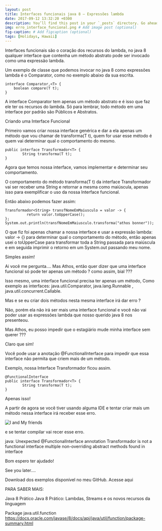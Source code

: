 ```yaml
---
layout: post
title: Interfaces funcionais java 8 – Expressões lambda
date: 2017-09-12 13:32:20 +0300
description: You’ll find this post in your `_posts` directory. Go ahead and edit it and re-build the site to see your changes. # Add post description (optional)
img: erro_interface_funcional.png # Add image post (optional)
fig-caption: # Add figcaption (optional)
tags: [Holidays, Hawaii]
---
```


Interfaces funcionais são o coração dos recursos do lambda, no java 8 qualquer interface que contenha um método abstrato pode ser invocado como uma expressão lambda.

Um exemplo de classe que podemos invocar no java 8 como expressões lambda é o Comparator, como no exemplo abaixo da sua escrita.

    interface Comparator,<T> {
        boolean compare(T t);
    }

A interface Comparator tem apenas um método abstrato e é isso que faz ele ter os recursos do lambda.
Só para lembrar, todo método em uma interface por padrão são Públicos e Abstratos.

Criando uma Interface Funcional 

Primeiro vamos criar nossa interface genérica e dar a ela apenas um método que vou chamar de transforma(T t), quem for usar esse método é quem vai determinar qual o comportamento do mesmo.

    public interface Transformador<T> {
            String transforma(T t);
    }

Agora que temos nossa interface, vamos implementar e determinar seu comportamento.

O comportamento do método transforma(T t) da interface Transformador vai ser receber uma String e retornar a mesma como maiúscula, apenas isso para exemplificar o uso da nossa Interface funcional.

Então abaixo podemos fazer assim:

    Transformador<String> transfNomeEmMaiusculo = valor -> {
              return valor.toUpperCase();
    };
    System.out.println(transfNomeEmMaiusculo.transforma("athos bonner"));

O que fiz foi apenas chamar a nossa interface e usar a expressão lambda: valor -> {} para determinar qual o comportamento do método, então apenas usei o toUpperCase para transformar toda a String passada para maiúscula e em seguida imprimir o retorno em um System.out passando meu nome.

Simples assim!

Ai você me pergunta…. Mas Athos, então quer dizer que uma interface funcional só pode ter apenas um método ? como assim, bial ???

Isso mesmo, uma interface funcional precisa ter apenas um método, Como exemplo as interfaces: java.util.Comparator, java.lang.Runnable , java.util.concurrent.Callable.

Mas e se eu criar dois métodos nesta mesma interface irá dar erro ?

Não, porém ela não irá ser mais uma interface funcional e você não vai poder usar as expressões lambda que nosso querido java 8 nos presenteou.

Mas Athos, eu posso impedir que o estagiário mude minha interface sem querer ???

Claro que sim!

Você pode usar a anotação @FunctionalInterface para impedir que essa interface não permita que criem mais de um método.

Exemplo, nossa Interface Transformador ficou assim.

    @FunctionalInterface
    public interface Transformador<T> {
            String transforma(T t);
    }

Apenas isso!

A partir de agora se você tiver usando alguma IDE e tentar criar mais um método nessa interface irá receber esse erro.

![I and My friends]({{site.baseurl}}/assets/img/erro_interface_funcional.png)

e se tentar compilar vai recer esse erro.

java: Unexpected @FunctionalInterface annotation
Transformador is not a functional interface multiple non-overriding abstract methods found in interface

 

Bom espero ter ajudado!

See you later….

 

Download dos exemplos disponível no meu GitHub. Acesse aqui

PARA SABER MAIS:

Java 8 Prático
Java 8 Prático: Lambdas, Streams e os novos recursos da linguagem

Package java.util.function
https://docs.oracle.com/javase/8/docs/api/java/util/function/package-summary.html